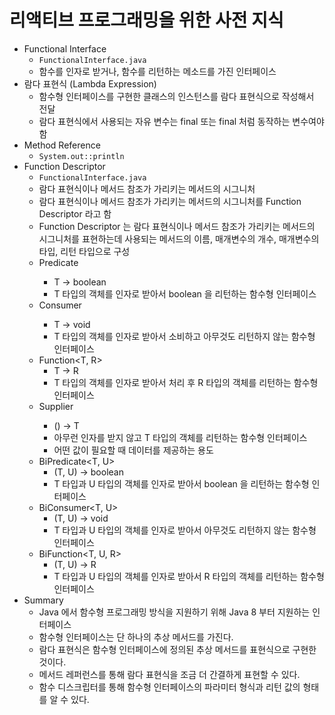 # 리액티브 프로그래밍을 위한 사전 지식
- Functional Interface
  - `FunctionalInterface.java`
  - 함수를 인자로 받거나, 함수를 리턴하는 메소드를 가진 인터페이스
- 람다 표현식 (Lambda Expression)
  - 함수형 인터페이스를 구현한 클래스의 인스턴스를 람다 표현식으로 작성해서 전달
  - 람다 표현식에서 사용되는 자유 변수는 final 또는 final 처럼 동작하는 변수여야 함
- Method Reference
  - `System.out::println`
- Function Descriptor
  - `FunctionalInterface.java`
  - 람다 표현식이나 메서드 참조가 가리키는 메서드의 시그니처
  - 람다 표현식이나 메서드 참조가 가리키는 메서드의 시그니처를 Function Descriptor 라고 함
  - Function Descriptor 는 람다 표현식이나 메서드 참조가 가리키는 메서드의 시그니처를 표현하는데 사용되는 메서드의 이름, 매개변수의 개수, 매개변수의 타입, 리턴 타입으로 구성
  - Predicate<T>
    - T -> boolean 
    - T 타입의 객체를 인자로 받아서 boolean 을 리턴하는 함수형 인터페이스
  - Consumer<T>
    - T -> void
    - T 타입의 객체를 인자로 받아서 소비하고 아무것도 리턴하지 않는 함수형 인터페이스
  - Function<T, R>
    - T -> R
    - T 타입의 객체를 인자로 받아서 처리 후 R 타입의 객체를 리턴하는 함수형 인터페이스
  - Supplier<T>
    - () -> T
    - 아무런 인자를 받지 않고 T 타입의 객체를 리턴하는 함수형 인터페이스
    - 어떤 값이 필요할 때 데이터를 제공하는 용도
  - BiPredicate<T, U>
    - (T, U) -> boolean
    - T 타입과 U 타입의 객체를 인자로 받아서 boolean 을 리턴하는 함수형 인터페이스
  - BiConsumer<T, U>
    - (T, U) -> void
    - T 타입과 U 타입의 객체를 인자로 받아서 아무것도 리턴하지 않는 함수형 인터페이스
  - BiFunction<T, U, R>
    - (T, U) -> R
    - T 타입과 U 타입의 객체를 인자로 받아서 R 타입의 객체를 리턴하는 함수형 인터페이스
- Summary
  - Java 에서 함수형 프로그래밍 방식을 지원하기 위해 Java 8 부터 지원하는 인터페이스
  - 함수형 인터페이스는 단 하나의 추상 메서드를 가진다.
  - 람다 표현식은 함수형 인터페이스에 정의된 추상 메서드를 표현식으로 구현한 것이다.
  - 메서드 레퍼런스를 통해 람다 표현식을 조금 더 간결하게 표현할 수 있다.
  - 함수 디스크립터를 통해 함수형 인터페이스의 파라미터 형식과 리턴 값의 형태를 알 수 있다.